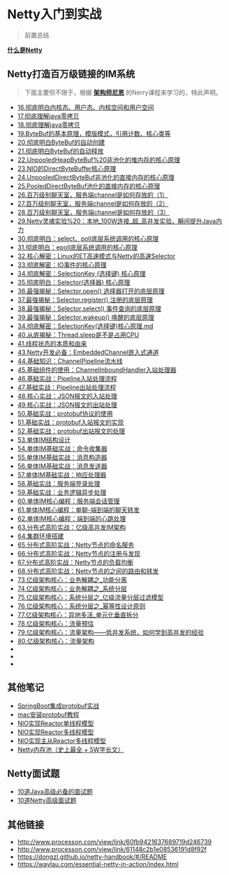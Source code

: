 # Netty入门到实战

> 前置总结

[**什么是Netty**](https://github.com/geekibli/netty/blob/gaolei/note/0.什么是Netty.md)

## Netty打造百万级链接的IM系统

> 下面主要但不限于，根据 [**架构师尼恩**](https://www.cnblogs.com/crazymakercircle/) 的Nerry课程来学习的，特此声明。

- [16.彻底明白内核态、用户态、内核空间和用户空间](https://github.com/geekibli/netty/blob/gaolei/note/16.彻底明白内核态、用户态、内核空间和用户空间.md)
- [17.彻底理解java零拷贝](https://github.com/geekibli/netty/blob/gaolei/note/17.彻底明白java零拷贝.md)
- [18.彻底理解java零拷贝](https://github.com/geekibli/netty/blob/gaolei/note/18彻底理解java零拷贝.md)
- [19.ByteBuf的基本原理，模版模式，引用计数、核心类等](https://github.com/geekibli/netty/blob/gaolei/note/19.ByteBuf的基本原理，模版模式，引用计数、核心类等.md)
- [20.彻底明白ByteBuf的自动创建](https://github.com/geekibli/netty/blob/gaolei/note/20.彻底明白ByteBuf的自动创建.md)
- [21.彻底明白ByteBuf的自动释放](https://github.com/geekibli/netty/blob/gaolei/note/21.彻底明白ByteBuf的自动释放.md)
- [22.UnpooledHeapByteBuf%20非池化的堆内存的核心原理](https://github.com/geekibli/netty/blob/gaolei/note/22学习盛宴：UnpooledHeapByteBuf%20非池化的堆内存的核心原理.md)
- [23.NIO的DirectByteBuffer核心原理](https://github.com/geekibli/netty/blob/gaolei/note/23.学习盛宴：NIO的DirectByteBuffer核心原理.md)
- [24.UnpooledDirectByteBuf非池化的直接内存的核心原理](https://github.com/geekibli/netty/blob/gaolei/note/24学习盛宴：UnpooledDirectByteBuf非池化的直接内存的核心原理.md)
- [25.PooledDirectByteBuf池化的直接内存的核心原理](https://github.com/geekibli/netty/blob/gaolei/note/25.PooledDirectByteBuf池化的直接内存的核心原理.md)
- [26.百万级别聊天室，服务端channel是如何存放的（1）](https://github.com/geekibli/netty/blob/gaolei/note/26.百万级别聊天室，服务端channel是如何存放的（1）.md)
- [27.百万级别聊天室，服务端channel是如何存放的（2）](https://github.com/geekibli/netty/blob/gaolei/note/27.百万级别聊天室，服务端channel是如何存放的（2）.md)
- [28.百万级别聊天室，服务端channel是如何存放的（3）](https://github.com/geekibli/netty/blob/gaolei/note/28.百万级别聊天室，服务端channel是如何存放的（3）.md)
- [29.Netty灵魂实验%20：本地_100W连接_超_高并发实验，瞬间提升Java内力](https://github.com/geekibli/netty/blob/gaolei/note/29.Netty灵魂实验%20：本地_100W连接_超_高并发实验，瞬间提升Java内力.md)
- [30.彻底明白：select、poll底层系统调用的核心原理](https://github.com/geekibli/netty/blob/gaolei/note/30.彻底明白：select、poll%20底层系统调用的核心原理.md)
- [31.彻底明白：epoll底层系统调用的核心原理](https://github.com/geekibli/netty/blob/gaolei/note/31.彻底明白：epoll%20底层系统调用的核心原理.md)
- [32.核心解密：Linux的ET高速模式与Netty的高速Selector](https://github.com/geekibli/netty/blob/gaolei/note/32.核心解密：Linux的ET高速模式与Netty的高速Selector.md)
- [33.彻底解密：IO事件的核心原理](https://github.com/geekibli/netty/blob/gaolei/note/33.彻底解密：IO事件的核心原理.md)
- [34.彻底解密：SelectionKey (选择键) 核心原理]()
- [35.彻底明白：Selector(选择器) 核心原理]()
- [36.最强揭秘：Selector.open() 选择器打开的底层原理]()
- [37.最强揭秘：Selector.register() 注册的底层原理]()
- [38.最强揭秘：Selector.select() 事件查询的底层原理]()
- [39.最强揭秘：Selector.wakeup() 唤醒的底层原理]()
- [34.彻底解密：SelectionKey(选择键)核心原理.md](https://github.com/geekibli/netty/blob/gaolei/note/34.彻底解密：SelectionKey%20(选择键)%20核心原理.md)
- [40.从底揭秘：Thread.sleep是不是占用CPU](https://github.com/geekibli/netty/blob/gaolei/note/40.从底揭秘：Thread.sleep是不是占用CPU.md)
- [41.线程状态的本质和由来](https://github.com/geekibli/netty/blob/gaolei/note/41.线程状态的本质和由来.md)
- [43.Netty开发必备：EmbeddedChannel嵌入式通道](https://github.com/geekibli/netty/blob/gaolei/note/43.Netty开发必备：EmbeddedChannel嵌入式通道.md)
- [44.基础知识：ChannelPipeline流水线](https://github.com/geekibli/netty/blob/gaolei/note/44.基础知识：ChannelPipeline流水线.md)
- [45.基础组件的使用：ChannelInboundHandler入站处理器](https://github.com/geekibli/netty/blob/gaolei/note/45.基础组件的使用：ChannelInboundHandler入站处理器.md)
- [46.基础实战：Pipeline入站处理流程](https://github.com/geekibli/netty/blob/gaolei/note/46.基础实战：Pipeline入站处理流程.md)
- [47.基础实战：Pipeline出站处理流程](https://github.com/geekibli/netty/blob/gaolei/note/47.基础实战：Pipeline出站处理流程.md)
- [48.核心实战：JSON报文的入站处理](https://github.com/geekibli/netty/blob/gaolei/note/48.核心实战：JSON报文的入站处理.md)
- [49.核心实战：JSON报文的出站处理](https://github.com/geekibli/netty/blob/gaolei/note/49.核心实战：JSON报文的出站处理.md)
- [50.基础实战：protobuf协议的使用](https://github.com/geekibli/netty/blob/gaolei/note/50.基础实战：protobuf协议的使用.md)
- [51.基础实战：protobuf入站报文的实现](https://github.com/geekibli/netty/blob/gaolei/note/51.基础实战：protobuf入站报文的实现.md)
- [52.基础实战：protobuf出站报文的处理](https://github.com/geekibli/netty/blob/gaolei/note/52.基础实战：protobuf出站报文的处理.md)
- [53.单体IM结构设计](https://github.com/geekibli/netty/blob/gaolei/note/53.单体IM结构设计.md)
- [54.单体IM基础实战：命令收集器](https://github.com/geekibli/netty/blob/gaolei/note/54.单体IM基础实战：命令收集器.md)
- [55.单体IM基础实战：消息构造器](https://github.com/geekibli/netty/blob/gaolei/note/55.单体IM基础实战：消息构造器.md)
- [56.单体IM基础实战：消息发送器](https://github.com/geekibli/netty/blob/gaolei/note/56.单体IM基础实战：消息发送器.md)
- [57.单体IM基础实战：响应处理器](https://github.com/geekibli/netty/blob/gaolei/note/57.单体IM基础实战：响应处理器.md)
- [58.基础实战：服务端登录处理](https://github.com/geekibli/netty/blob/gaolei/note/58.基础实战：服务端登录处理.md)
- [59.基础实战：业务逻辑异步处理](https://github.com/geekibli/netty/blob/gaolei/note/59.基础实战：业务逻辑异步处理.md)
- [60.单体IM核心编程：服务端会话管理](https://github.com/geekibli/netty/blob/gaolei/note/60.%20单体IM核心编程：服务端会话管理.md)
- [61.单体IM核心编程：单聊-端到端的聊天转发](https://github.com/geekibli/netty/blob/gaolei/note/61单体IM核心编程：单聊-端到端的聊天转发.md)
- [62.单体IM核心编程：端到端的心跳处理](https://github.com/geekibli/netty/blob/gaolei/note/62单体IM核心编程：端到端的心跳处理.md)
- [63.分布式高阶实战：亿级高并发IM架构](https://github.com/geekibli/netty/blob/gaolei/note/63.分布式高阶实战：亿级高并发IM架构.md)
- [64.集群环境搭建](https://github.com/geekibli/netty/blob/gaolei/note/64.集群环境搭建.md)
- [65.分布式高阶实战：Netty节点的命名服务](https://github.com/geekibli/netty/blob/gaolei/note/65.分布式高阶实战：Netty节点的命令服务.md)
- [66.分布式高阶实战：Netty节点的注册与发现](https://github.com/geekibli/netty/blob/gaolei/note/66.分布式高阶实战：Netty节点的注册与发现.md)
- [67.分布式高阶实战：Netty节点的负载均衡](https://github.com/geekibli/netty/blob/gaolei/note/67.分布式高阶实战：Netty节点的负载均衡.md)
- [68.分布式高阶实战：Netty节点的之间的路由和转发](https://github.com/geekibli/netty_study/blob/gaolei/note/68.分布式高阶实战：Netty节点的之间的路由和转发.md)
- [73.亿级架构核心：业务解耦之_功能分离](https://github.com/geekibli/netty_study/blob/gaolei/note/73.亿级架构核心：业务解耦之_功能分离.md)
- [74.亿级架构核心：业务解耦之_系统分层](https://github.com/geekibli/netty_study/blob/gaolei/note/74.亿级架构核心：业务解耦之_系统分层.md)
- [75.亿级架构核心：系统分层之_亿级流量分层过滤模型](https://github.com/geekibli/netty_study/blob/gaolei/note/75.亿级架构核心：系统分层之_亿级流量分层过滤模型.md)
- [76.亿级架构核心：系统分层之_幂等性设计原则](https://github.com/geekibli/netty_study/blob/gaolei/note/76.亿级架构核心：系统分层之_幂等性设计原则.md)
- [77.亿级架构核心：异地多活_单元化垂直拆分](https://github.com/geekibli/netty_study/blob/gaolei/note/77.亿级架构核心：异地多活_单元化垂直拆分.md)
- [78.亿级架构核心：流量预估](https://github.com/geekibli/netty_study/blob/gaolei/note/78.亿级架构核心：流量预估.md)
- [79.亿级架构核心：流量架构——低并发系统，如何学到高并发的经验](https://github.com/geekibli/netty_study/blob/gaolei/note/79.亿级架构核心：流量架构——低并发系统，如何学到高并发的经验.md)
- [80.亿级架构核心：流量架构](https://github.com/geekibli/netty_study/blob/gaolei/note/80.亿级架构核心：流量架构.md)
- []()
- []()
- []()
## 其他笔记

- [SpringBoot集成protobuf实战](https://github.com/geekibli/netty/blob/gaolei/note/SpringBoot集成protobuf实战.md)
- [mac安装protobuf教程](https://github.com/geekibli/netty/blob/gaolei/note/mac安装protobuf教程.md)
- [NIO实现Reactor单线程模型](https://github.com/geekibli/netty/blob/gaolei/note/NIO实现Reactor单线程模型.md)
- [NIO实现Reactor多线程模型](https://github.com/geekibli/netty/blob/gaolei/note/NIO实现Reactor多线程模型.md)
- [NIO实现主从Reactor多线程模型](https://github.com/geekibli/netty/blob/gaolei/note/NIO实现主从Reactor多线程模型.md)
- [Netty内存池（史上最全 + 5W字长文）](https://www.cnblogs.com/crazymakercircle/p/16181994.html)


## Netty面试题

- [10道Java高级必备的面试题](https://github.com/geekibli/netty/blob/gaolei/interview/10道Java高级必备的面试题.md)
- [10道Netty高级面试题](https://github.com/geekibli/netty/blob/gaolei/interview/10道Netty高级面试题.md)


## 其他链接
- http://www.processon.com/view/link/60fb9421637689719d246739  
- http://www.processon.com/view/link/61148c2b1e08536191d8f92f  
- https://dongzl.github.io/netty-handbook/#/README
- https://waylau.com/essential-netty-in-action/index.html






